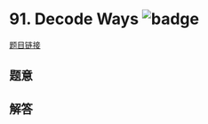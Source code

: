 # 91. Decode Ways ![badge](https://img.shields.io/badge/-medium-yellow?style=flat-square)

[题目链接](https://leetcode.com/problems/decode-ways)

## 题意

## 解答

